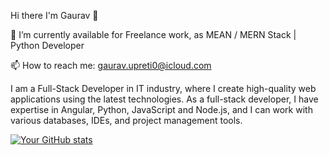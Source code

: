 Hi there I'm Gaurav 👋

🔭 I’m currently available for Freelance work, as MEAN / MERN Stack | Python Developer

📫 How to reach me: gaurav.upreti0@icloud.com

I am a Full-Stack Developer in IT industry, where I create high-quality web applications using the latest technologies. As a full-stack developer, I have expertise in Angular, Python, JavaScript and Node.js, and I can work with various databases, IDEs, and project management tools.

[![Your GitHub stats](https://github-readme-stats.vercel.app/api?username=upreti-gaurav)](https://github.com/anuraghazra&theme=transparent&show_icons=true/github-readme-stats)
